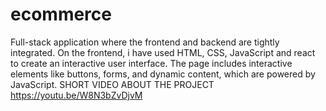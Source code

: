 # ecommerce
Full-stack application where the frontend and backend are tightly integrated. On the frontend, i have used HTML, CSS, JavaScript and react to create an interactive user interface. The page includes interactive elements like buttons, forms, and dynamic content, which are powered by JavaScript.
SHORT VIDEO ABOUT THE PROJECT https://youtu.be/W8N3bZvDjvM
